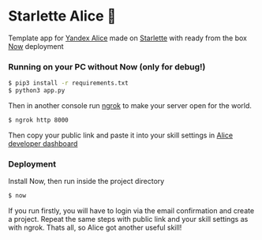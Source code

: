 # Starlette Alice :purple_heart:

Template app for [Yandex Alice](https://yandex.ru/alice) made on [Starlette](https://www.starlette.io/) with ready from the box [Now](https://zeit.co/) deployment

### Running on your PC without Now (only for debug!)

```sh
$ pip3 install -r requirements.txt
$ python3 app.py
```
Then in another console run [ngrok](https://ngrok.com/) to make your server open for the world.
```sh
$ ngrok http 8000
```
Then copy your public link and paste it into your skill settings in [Alice developer dashboard](https://dialogs.yandex.ru/developer)

### Deployment
Install Now, then run inside the project directory
```sh
$ now
```
If you run firstly, you will have to login via the email confirmation and create a project. Repeat the same steps with public link and your skill settings as with ngrok.
Thats all, so Alice got another useful skill!
